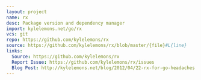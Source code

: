 ```yaml
---
layout: project
name: rx
desc: Package version and dependency manager
import: kylelemons.net/go/rx
vcs: git
repo: https://github.com/kylelemons/rx
source: https://github.com/kylelemons/rx/blob/master/{file}#L{line}
links:
  Source: https://github.com/kylelemons/rx
  Report Issue: https://github.com/kylelemons/rx/issues
  Blog Post: http://kylelemons.net/blog/2012/04/22-rx-for-go-headaches.article
---
```

